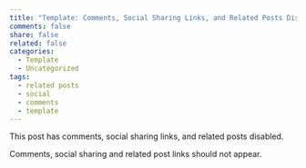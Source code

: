 ```yaml
---
title: "Template: Comments, Social Sharing Links, and Related Posts Disabled"
comments: false
share: false
related: false
categories:
  - Template
  - Uncategorized
tags:
  - related posts
  - social
  - comments
  - template
---
```


This post has comments, social sharing links, and related posts disabled.

Comments, social sharing and related post links should not appear.